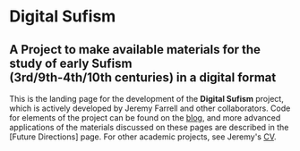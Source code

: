 # Digital Sufism
## A Project to make available materials for the study of early Sufism<br>(3rd/9th-4th/10th centuries) in a digital format

This is the landing page for the development of the **Digital Sufism** project, which is actively developed by Jeremy Farrell and other collaborators. Code for elements of the project can be found on the [blog](https://zurstadt.github.io/digitalsufism/blog.html), and more advanced applications of the materials discussed on these pages are described in the [Future Directions] page. For other academic projects, see Jeremy's [CV](https://zurstadt.github.io/digitalsufism/cv.html).
